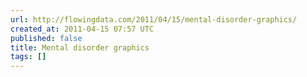 ```yaml
---
url: http://flowingdata.com/2011/04/15/mental-disorder-graphics/
created_at: 2011-04-15 07:57 UTC
published: false
title: Mental disorder graphics
tags: []
---
```



